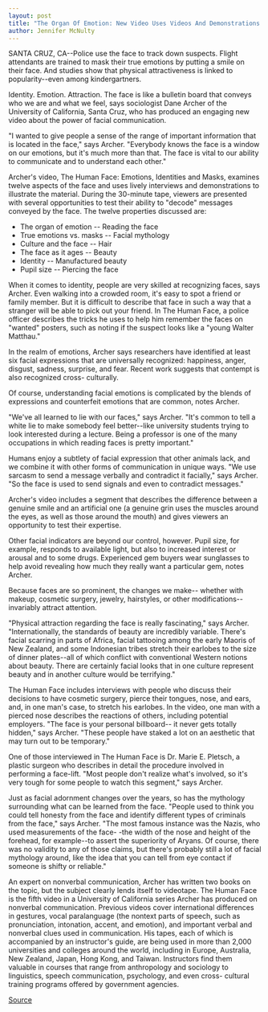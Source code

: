 ```yaml
---
layout: post
title: "The Organ Of Emotion: New Video Uses Videos And Demonstrations To Show The Key Role The Human Face Plays In Communication"
author: Jennifer McNulty
---
```


SANTA CRUZ, CA--Police use the face to track down suspects. Flight  attendants are trained to mask their true emotions by putting a  smile on their face. And studies show that physical attractiveness  is linked to popularity--even among kindergartners.

Identity. Emotion. Attraction. The face is like a bulletin board  that conveys who we are and what we feel, says sociologist Dane  Archer of the University of California, Santa Cruz, who has produced  an engaging new video about the power of facial communication.

"I wanted to give people a sense of the range of important  information that is located in the face," says Archer. "Everybody  knows the face is a window on our emotions, but it's much more than  that. The face is vital to our ability to communicate and to  understand each other."

Archer's video, The Human Face: Emotions, Identities and  Masks, examines twelve aspects of the face and uses lively  interviews and demonstrations to illustrate the material. During the  30-minute tape, viewers are presented with several opportunities to  test their ability to "decode" messages conveyed by the face. The  twelve properties discussed are:
* The organ of emotion -- Reading the face
* True emotions vs. masks -- Facial mythology
* Culture and the face -- Hair
* The face as it ages -- Beauty
* Identity -- Manufactured beauty
* Pupil size -- Piercing the face

When it comes to identity, people are very skilled at  recognizing faces, says Archer. Even walking into a crowded room,  it's easy to spot a friend or family member. But it is difficult to  describe that face in such a way that a stranger will be able to pick  out your friend. In The Human Face, a police officer describes the  tricks he uses to help him remember the faces on "wanted" posters,  such as noting if the suspect looks like a "young Walter Matthau."

In the realm of emotions, Archer says researchers have  identified at least six facial expressions that are universally  recognized: happiness, anger, disgust, sadness, surprise, and fear.  Recent work suggests that contempt is also recognized cross- culturally.

Of course, understanding facial emotions is complicated by the  blends of expressions and counterfeit emotions that are common,  notes Archer.

"We've all learned to lie with our faces," says Archer. "It's  common to tell a white lie to make somebody feel better--like  university students trying to look interested during a lecture. Being  a professor is one of the many occupations in which reading faces is  pretty important."

Humans enjoy a subtlety of facial expression that other  animals lack, and we combine it with other forms of communication  in unique ways. "We use sarcasm to send a message verbally and  contradict it facially," says Archer. "So the face is used to send  signals and even to contradict messages."

Archer's video includes a segment that describes the  difference between a genuine smile and an artificial one (a genuine  grin uses the muscles around the eyes, as well as those around the  mouth) and gives viewers an opportunity to test their expertise.

Other facial indicators are beyond our control, however. Pupil  size, for example, responds to available light, but also to increased  interest or arousal and to some drugs. Experienced gem buyers wear  sunglasses to help avoid revealing how much they really want a  particular gem, notes Archer.

Because faces are so prominent, the changes we make-- whether with makeup, cosmetic surgery, jewelry, hairstyles, or  other modifications--invariably attract attention.

"Physical attraction regarding the face is really fascinating,"  says Archer. "Internationally, the standards of beauty are incredibly  variable. There's facial scarring in parts of Africa, facial tattooing  among the early Maoris of New Zealand, and some Indonesian tribes  stretch their earlobes to the size of dinner plates--all of which  conflict with conventional Western notions about beauty. There are  certainly facial looks that in one culture represent beauty and in  another culture would be terrifying."

The Human Face includes interviews with people who discuss  their decisions to have cosmetic surgery, pierce their tongues, nose,  and ears, and, in one man's case, to stretch his earlobes. In the video,  one man with a pierced nose describes the reactions of others,  including potential employers. "The face is your personal billboard-- it never gets totally hidden," says Archer. "These people have staked  a lot on an aesthetic that may turn out to be temporary."

One of those interviewed in The Human Face is Dr. Marie E.  Pletsch, a plastic surgeon who describes in detail the procedure  involved in performing a face-lift. "Most people don't realize what's  involved, so it's very tough for some people to watch this segment,"  says Archer.

Just as facial adornment changes over the years, so has the  mythology surrounding what can be learned from the face. "People  used to think you could tell honesty from the face and identify  different types of criminals from the face," says Archer. "The most  famous instance was the Nazis, who used measurements of the face- -the width of the nose and height of the forehead, for example--to  assert the superiority of Aryans. Of course, there was no validity to  any of those claims, but there's probably still a lot of facial  mythology around, like the idea that you can tell from eye contact if  someone is shifty or reliable."

An expert on nonverbal communication, Archer has written two  books on the topic, but the subject clearly lends itself to videotape.  The Human Face is the fifth video in a University of California series  Archer has produced on nonverbal communication. Previous videos  cover international differences in gestures, vocal paralanguage (the  nontext parts of speech, such as pronunciation, intonation, accent,  and emotion), and important verbal and nonverbal clues used in  communication. His tapes, each of which is accompanied by an  instructor's guide, are being used in more than 2,000 universities  and colleges around the world, including in Europe, Australia, New  Zealand, Japan, Hong Kong, and Taiwan. Instructors find them  valuable in courses that range from anthropology and sociology to  linguistics, speech communication, psychology, and even cross- cultural training programs offered by government agencies.

[Source](http://www1.ucsc.edu/news_events/press_releases/archive/95-96/03-96/031996-Video_shows_key_rol.html "Permalink to 031996-Video_shows_key_rol")
